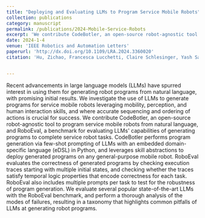 ```yaml
---
title: "Deploying and Evaluating LLMs to Program Service Mobile Robots"
collection: publications
category: manuscript
permalink: /publications/2024-Mobile-Service-Robots
excerpt: 'We contribute CodeBotler, an open-source robot-agnostic tool to program service mobile robots from natural language, and RoboEval, a  benchmark for evaluating LLMs' capabilities of generating programs to complete service robot tasks.'
date: 2024-1-4
venue: 'IEEE Robotics and Automation Letters'
paperurl: 'http://dx.doi.org/10.1109/LRA.2024.3360020'
citation: 'Hu, Zichao, Francesca Lucchetti, Claire Schlesinger, Yash Saxena, <b>Anders Freeman</b>, Sadanand Modak, Arjun Guha, and Joydeep Biswas. "Deploying and evaluating llms to program service mobile robots." IEEE Robotics and Automation Letters (2024).'


---
```


Recent advancements in large language models (LLMs) have spurred interest in using them for generating robot programs from natural language, with promising initial results. We investigate the use of LLMs to generate programs for service mobile robots leveraging mobility, perception, and human interaction skills, and where accurate sequencing and ordering of actions is crucial for success. We contribute CodeBotler, an open-source robot-agnostic tool to program service mobile robots from natural language, and RoboEval, a benchmark for evaluating LLMs' capabilities of generating programs to complete service robot tasks. CodeBotler performs program generation via few-shot prompting of LLMs with an embedded domain-specific language (eDSL) in Python, and leverages skill abstractions to deploy generated programs on any general-purpose mobile robot. RoboEval evaluates the correctness of generated programs by checking execution traces starting with multiple initial states, and checking whether the traces satisfy temporal logic properties that encode correctness for each task. RoboEval also includes multiple prompts per task to test for the robustness of program generation. We evaluate several popular state-of-the-art LLMs with the RoboEval benchmark, and perform a thorough analysis of the modes of failures, resulting in a taxonomy that highlights common pitfalls of LLMs at generating robot programs.